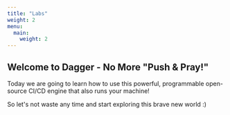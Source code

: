 ```yaml
---
title: "Labs"
weight: 2
menu:
  main:
    weight: 2
---
```


## Welcome to Dagger - No More "Push & Pray!"

Today we are going to learn how to use this powerful, programmable open-source CI/CD engine that also runs your machine!

So let's not waste any time and start exploring this brave new world :)

